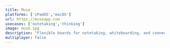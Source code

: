 ```yaml
---
title: Muse
platforms: ['iPadOS','macOS']
url: https://museapp.com
usecases: ['notetaking','thinking']
image: muse.jpg
description: "Flexible boards for notetaking, whiteboarding, and connecting the dots."
multiplayer: false
---
```

